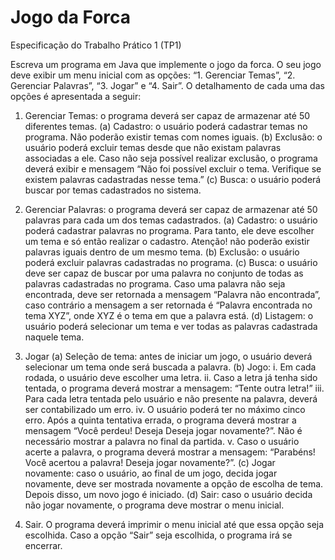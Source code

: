 # Jogo da Forca

Especificação do Trabalho Prático 1 (TP1)

Escreva um programa em Java que implemente o jogo da forca. O seu jogo deve exibir um menu
inicial com as opções: “1. Gerenciar Temas”, “2. Gerenciar Palavras”, “3. Jogar” e “4. Sair”. O
detalhamento de cada uma das opções é apresentada a seguir:

1. Gerenciar Temas: o programa deverá ser capaz de armazenar até 50 diferentes temas.
  (a) Cadastro: o usuário poderá cadastrar temas no programa. Não poderão existir temas com
  nomes iguais.
  (b) Exclusão: o usuário poderá excluir temas desde que não existam palavras associadas a ele.
  Caso não seja possível realizar exclusão, o programa deverá exibir e mensagem “Não foi
  possível excluir o tema. Verifique se existem palavras cadastradas nesse tema.”
  (c) Busca: o usuário poderá buscar por temas cadastrados no sistema.

2. Gerenciar Palavras: o programa deverá ser capaz de armazenar até 50 palavras para cada um
dos temas cadastrados.
  (a) Cadastro: o usuário poderá cadastrar palavras no programa. Para tanto, ele deve escolher
  um tema e só então realizar o cadastro. Atenção! não poderão existir palavras iguais dentro
  de um mesmo tema.
  (b) Exclusão: o usuário poderá excluir palavras cadastradas no programa.
  (c) Busca: o usuário deve ser capaz de buscar por uma palavra no conjunto de todas as palavras
  cadastradas no programa. Caso uma palavra não seja encontrada, deve ser retornada a
  mensagem “Palavra não encontrada”, caso contrário a mensagem a ser retornada é “Palavra
  encontrada no tema XYZ”, onde XYZ é o tema em que a palavra está.
  (d) Listagem: o usuário poderá selecionar um tema e ver todas as palavras cadastrada naquele
  tema.

3. Jogar
  (a) Seleção de tema: antes de iniciar um jogo, o usuário deverá selecionar um tema onde será
  buscada a palavra.
  (b) Jogo:
    i. Em cada rodada, o usuário deve escolher uma letra.
    ii. Caso a letra já tenha sido tentada, o programa deverá mostrar a mensagem: “Tente
    outra letra!”
    iii. Para cada letra tentada pelo usuário e não presente na palavra, deverá ser contabilizado
    um erro.
    iv. O usuário poderá ter no máximo cinco erro. Após a quinta tentativa errada, o programa
    deverá mostrar a mensagem “Você perdeu! Deseja Deseja jogar novamente?”. Não é
    necessário mostrar a palavra no final da partida.
    v. Caso o usuário acerte a palavra, o programa deverá mostrar a mensagem: “Parabéns!
    Você acertou a palavra! Deseja jogar novamente?”.
  (c) Jogar novamente: caso o usuário, ao final de um jogo, decida jogar novamente, deve ser
  mostrada novamente a opção de escolha de tema. Depois disso, um novo jogo é iniciado.
  (d) Sair: caso o usuário decida não jogar novamente, o programa deve mostrar o menu inicial.
4. Sair. O programa deverá imprimir o menu inicial até que essa opção seja escolhida. Caso a opção
“Sair” seja escolhida, o programa irá se encerrar.

